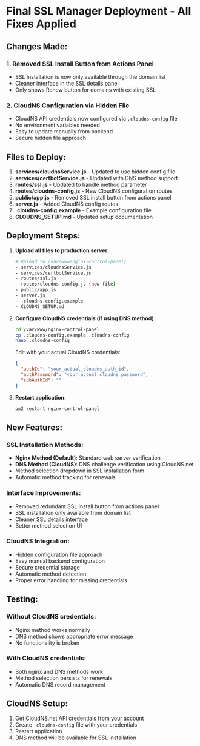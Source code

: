 # Final SSL Manager Deployment - All Fixes Applied

## Changes Made:

### 1. Removed SSL Install Button from Actions Panel
- SSL installation is now only available through the domain list
- Cleaner interface in the SSL details panel
- Only shows Renew button for domains with existing SSL

### 2. CloudNS Configuration via Hidden File
- CloudNS API credentials now configured via `.cloudns-config` file
- No environment variables needed
- Easy to update manually from backend
- Secure hidden file approach

## Files to Deploy:

1. **services/cloudnsService.js** - Updated to use hidden config file
2. **services/certbotService.js** - Updated with DNS method support
3. **routes/ssl.js** - Updated to handle method parameter
4. **routes/cloudns-config.js** - New CloudNS configuration routes
5. **public/app.js** - Removed SSL install button from actions panel
6. **server.js** - Added CloudNS config routes
7. **.cloudns-config.example** - Example configuration file
8. **CLOUDNS_SETUP.md** - Updated setup documentation

## Deployment Steps:

1. **Upload all files to production server:**
   ```bash
   # Upload to /var/www/nginx-control-panel/
   - services/cloudnsService.js
   - services/certbotService.js
   - routes/ssl.js
   - routes/cloudns-config.js (new file)
   - public/app.js
   - server.js
   - .cloudns-config.example
   - CLOUDNS_SETUP.md
   ```

2. **Configure CloudNS credentials (if using DNS method):**
   ```bash
   cd /var/www/nginx-control-panel
   cp .cloudns-config.example .cloudns-config
   nano .cloudns-config
   ```
   
   Edit with your actual CloudNS credentials:
   ```json
   {
     "authId": "your_actual_cloudns_auth_id",
     "authPassword": "your_actual_cloudns_password",
     "subAuthId": ""
   }
   ```

3. **Restart application:**
   ```bash
   pm2 restart nginx-control-panel
   ```

## New Features:

### SSL Installation Methods:
- **Nginx Method (Default)**: Standard web server verification
- **DNS Method (CloudNS)**: DNS challenge verification using CloudNS.net
- Method selection dropdown in SSL installation form
- Automatic method tracking for renewals

### Interface Improvements:
- Removed redundant SSL install button from actions panel
- SSL installation only available from domain list
- Cleaner SSL details interface
- Better method selection UI

### CloudNS Integration:
- Hidden configuration file approach
- Easy manual backend configuration
- Secure credential storage
- Automatic method detection
- Proper error handling for missing credentials

## Testing:

### Without CloudNS credentials:
- Nginx method works normally
- DNS method shows appropriate error message
- No functionality is broken

### With CloudNS credentials:
- Both nginx and DNS methods work
- Method selection persists for renewals
- Automatic DNS record management

## CloudNS Setup:

1. Get CloudNS.net API credentials from your account
2. Create `.cloudns-config` file with your credentials
3. Restart application
4. DNS method will be available for SSL installation

